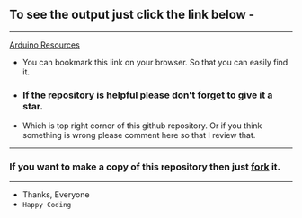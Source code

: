 ## To see the output just click the link below -
___
<!-- Link with hover effect -->
[Arduino Resources](https://mdmarufsarker.github.io/Arduino-Resources (creator- Md. Maruf Sarker)) 

* You can bookmark this link on your browser. So that you can easily find it.

* ### If the repository is helpful please don't forget to give it a star. 

* Which is top right corner of this github repository.
Or if you think something is wrong please comment here so that I review that.
___
### If you want to make a copy of this repository then just [fork](https://docs.github.com/en/github/getting-started-with-github/fork-a-repo) it.
___
 * Thanks, Everyone <br>
 * `Happy Coding`
